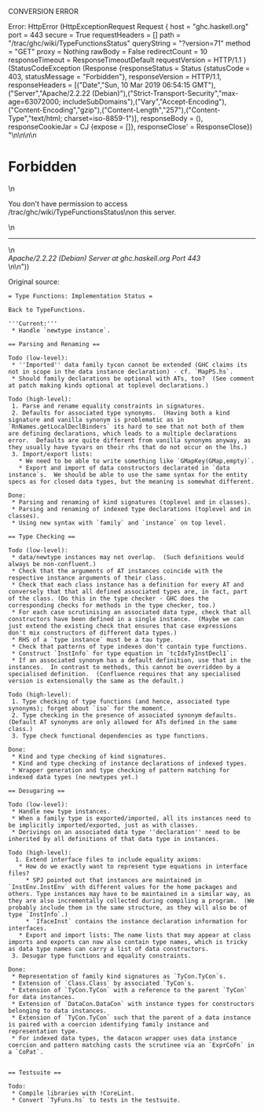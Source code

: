 CONVERSION ERROR

Error: HttpError (HttpExceptionRequest Request {
  host                 = "ghc.haskell.org"
  port                 = 443
  secure               = True
  requestHeaders       = []
  path                 = "/trac/ghc/wiki/TypeFunctionsStatus"
  queryString          = "?version=71"
  method               = "GET"
  proxy                = Nothing
  rawBody              = False
  redirectCount        = 10
  responseTimeout      = ResponseTimeoutDefault
  requestVersion       = HTTP/1.1
}
 (StatusCodeException (Response {responseStatus = Status {statusCode = 403, statusMessage = "Forbidden"}, responseVersion = HTTP/1.1, responseHeaders = [("Date","Sun, 10 Mar 2019 06:54:15 GMT"),("Server","Apache/2.2.22 (Debian)"),("Strict-Transport-Security","max-age=63072000; includeSubDomains"),("Vary","Accept-Encoding"),("Content-Encoding","gzip"),("Content-Length","257"),("Content-Type","text/html; charset=iso-8859-1")], responseBody = (), responseCookieJar = CJ {expose = []}, responseClose' = ResponseClose}) "<!DOCTYPE HTML PUBLIC \"-//IETF//DTD HTML 2.0//EN\">\n<html><head>\n<title>403 Forbidden</title>\n</head><body>\n<h1>Forbidden</h1>\n<p>You don't have permission to access /trac/ghc/wiki/TypeFunctionsStatus\non this server.</p>\n<hr>\n<address>Apache/2.2.22 (Debian) Server at ghc.haskell.org Port 443</address>\n</body></html>\n"))

Original source:

```trac
= Type Functions: Implementation Status =

Back to TypeFunctions.

'''Current:''' 
 * Handle `newtype instance`.

== Parsing and Renaming ==

Todo (low-level):
 * ''Imported'' data family tycon cannot be extended (GHC claims its not in scope in the data instance declaration) - cf. `MapPS.hs`.
 * Should family declarations be optional with ATs, too?  (See comment at patch making kinds optional at toplevel declarations.)

Todo (high-level):
 1. Parse and rename equality constraints in signatures.
 2. Defaults for associated type synonyms.  (Having both a kind signature and vanilla synonym is problematic as in `RnNames.getLocalDeclBinders` its hard to see that not both of them are defining declarations, which leads to a multiple declarations error.  Defaults are quite different from vanilla synonyms anyway, as they usually have tyvars on their rhs that do not occur on the lhs.)
 3. Import/export lists:
   * We need to be able to write something like `GMapKey(GMap,empty)`.
   * Export and import of data constructors declarated in `data instance`s.  We should be able to use the same syntax for the entity specs as for closed data types, but the meaning is somewhat different.

Done:
 * Parsing and renaming of kind signatures (toplevel and in classes).
 * Parsing and renaming of indexed type declarations (toplevel and in classes).
 * Using new syntax with `family` and `instance` on top level.

== Type Checking ==

Todo (low-level):
 * data/newtype instances may not overlap.  (Such definitions would always be non-confluent.)
 * Check that the arguments of AT instances coincide with the respective instance arguments of their class.
 * Check that each class instance has a definition for every AT and conversely that that all defined associated types are, in fact, part of the class. (Do this in the type checker - GHC does the corresponding checks for methods in the type checker, too.)
 * For each case scrutinising an associated data type, check that all constructors have been defined in a single instance.  (Maybe we can just extend the existing check that ensures that case expressions don't mix constructors of different data types.)
 * RHS of a `type instance` must be a tau type.
 * Check that patterns of type indexes don't contain type functions.
 * Construct `InstInfo` for type equation in `tcIdxTyInstDecl1`.
 * If an associated synonym has a default definition, use that in the instances.  In contrast to methods, this cannot be overridden by a specialised definition.  (Confluence requires that any specialised version is extensionally the same as the default.)

Todo (high-level):
 1. Type checking of type functions (and hence, associated type synonyms); forget about `iso` for the moment.
 2. Type checking in the presence of associated synonym defaults.  (Default AT synonyms are only allowed for ATs defined in the same class.)
 3. Type check functional dependencies as type functions.

Done: 
 * Kind and type checking of kind signatures.
 * Kind and type checking of instance declarations of indexed types.
 * Wrapper generation and type checking of pattern matching for indexed data types (no newtypes yet.)

== Desugaring ==

Todo (low-level):
 * Handle new type instances.
 * When a family type is exported/imported, all its instances need to be implicitly imported/exported, just as with classes.
 * Derivings on an associated data type ''declaration'' need to be inherited by all definitions of that data type in instances.

Todo (high-level):
  1. Extend interface files to include equality axioms:
   * How do we exactly want to represent type equations in interface files?
     * SPJ pointed out that instances are maintained in `InstEnv.InstEnv` with different values for the home packages and others. Type instances may have to be maintained in a similar way, as they are also incrementally collected during compiling a program.  (We probably include them in the same structure, as they will also be of type `InstInfo`.)
     * `IfaceInst` contains the instance declaration information for interfaces.
   * Export and import lists: The name lists that may appear at class imports and exports can now also contain type names, which is tricky as data type names can carry a list of data constructors.
 3. Desugar type functions and equality constraints.

Done:
 * Representation of family kind signatures as `TyCon.TyCon`s.
 * Extension of `Class.Class` by associated `TyCon`s.
 * Extension of `TyCon.TyCon` with a reference to the parent `TyCon` for data instances.
 * Extension of `DataCon.DataCon` with instance types for constructors belonging to data instances.
 * Extension of `TyCon.TyCon` such that the parent of a data instance is paired with a coercion identifying family instance and representation type.
 * For indexed data types, the datacon wrapper uses data instance coercion and pattern matching casts the scrutinee via an `ExprCoFn` in a `CoPat`.


== Testsuite ==

Todo:
 * Compile libraries with !CoreLint.
 * Convert `TyFuns.hs` to tests in the testsuite.
```
